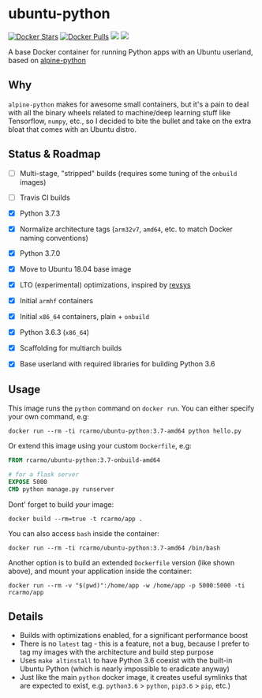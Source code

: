 # ubuntu-python

[![Docker Stars](https://img.shields.io/docker/stars/rcarmo/ubuntu-python.svg)](https://hub.docker.com/r/rcarmo/ubuntu-python)
[![Docker Pulls](https://img.shields.io/docker/pulls/rcarmo/ubuntu-python.svg)](https://hub.docker.com/r/rcarmo/ubuntu-python)
[![](https://images.microbadger.com/badges/image/rcarmo/ubuntu-python.svg)](https://microbadger.com/images/rcarmo/ubuntu-python "Get your own image badge on microbadger.com")
[![](https://images.microbadger.com/badges/version/rcarmo/ubuntu-python.svg)](https://microbadger.com/images/rcarmo/ubuntu-python "Get your own version badge on microbadger.com")

A base Docker container for running Python apps with an Ubuntu userland, based on [alpine-python](https://github.com/rcarmo/alpine-python)


## Why

`alpine-python` makes for awesome small containers, but it's a pain to deal with all the binary wheels related to machine/deep learning stuff like Tensorflow, `numpy`, etc., so I decided to bite the bullet and take on the extra bloat that comes with an Ubuntu distro.


## Status & Roadmap

* [ ] Multi-stage, "stripped" builds (requires some tuning of the `onbuild` images)
* [ ] Travis CI builds
* [x] Python 3.7.3
* [x] Normalize architecture tags (`arm32v7`, `amd64`, etc. to match Docker naming conventions)
* [x] Python 3.7.0
* [x] Move to Ubuntu 18.04 base image
* [x] LTO (experimental) optimizations, inspired by [revsys](https://github.com/revsys/optimized-python-docker)
* [x] Initial `armhf` containers
* [x] Initial `x86_64` containers, plain + `onbuild`
* [x] Python 3.6.3 (`x86_64`)
* [x] Scaffolding for multiarch builds
* [x] Base userland with required libraries for building Python 3.6


## Usage

This image runs the `python` command on `docker run`. You can either specify your own command, e.g:
```shell
docker run --rm -ti rcarmo/ubuntu-python:3.7-amd64 python hello.py
```

Or extend this image using your custom `Dockerfile`, e.g:
```dockerfile
FROM rcarmo/ubuntu-python:3.7-onbuild-amd64

# for a flask server
EXPOSE 5000
CMD python manage.py runserver
```

Dont' forget to build _your_ image:
```shell
docker build --rm=true -t rcarmo/app .
```

You can also access `bash` inside the container:
```shell
docker run --rm -ti rcarmo/ubuntu-python:3.7-amd64 /bin/bash
```

Another option is to build an extended `Dockerfile` version (like shown above), and mount your application inside the container:
```shell
docker run --rm -v "$(pwd)":/home/app -w /home/app -p 5000:5000 -ti rcarmo/app
```

## Details

* Builds with optimizations enabled, for a significant performance boost
* There is no `latest` tag - this is a feature, not a bug, because I prefer to tag my images with the architecture and build step purpose
* Uses `make altinstall` to have Python 3.6 coexist with the built-in Ubuntu Python (which is nearly impossible to eradicate anyway)
* Just like the main `python` docker image, it creates useful symlinks that are expected to exist, e.g. `python3.6` > `python`, `pip3.6` > `pip`, etc.)
